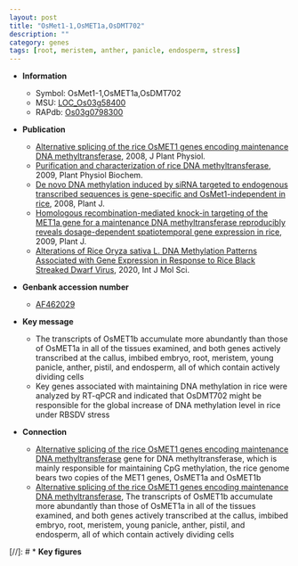 ```yaml
---
layout: post
title: "OsMet1-1,OsMET1a,OsDMT702"
description: ""
category: genes
tags: [root, meristem, anther, panicle, endosperm, stress]
---
```


* **Information**  
    + Symbol: OsMet1-1,OsMET1a,OsDMT702  
    + MSU: [LOC_Os03g58400](http://rice.plantbiology.msu.edu/cgi-bin/ORF_infopage.cgi?orf=LOC_Os03g58400)  
    + RAPdb: [Os03g0798300](http://rapdb.dna.affrc.go.jp/viewer/gbrowse_details/irgsp1?name=Os03g0798300)  

* **Publication**  
    + [Alternative splicing of the rice OsMET1 genes encoding maintenance DNA methyltransferase](http://www.ncbi.nlm.nih.gov/pubmed?term=Alternative+splicing+of+the+rice+OsMET1+genes+encoding+maintenance+DNA+methyltransferase%5BTitle%5D), 2008, J Plant Physiol.
    + [Purification and characterization of rice DNA methyltransferase](http://www.ncbi.nlm.nih.gov/pubmed?term=Purification+and+characterization+of+rice+DNA+methyltransferase%5BTitle%5D), 2009, Plant Physiol Biochem.
    + [De novo DNA methylation induced by siRNA targeted to endogenous transcribed sequences is gene-specific and OsMet1-independent in rice](http://www.ncbi.nlm.nih.gov/pubmed?term=De+novo+DNA+methylation+induced+by+siRNA+targeted+to+endogenous+transcribed+sequences+is+gene-specific+and+OsMet1-independent+in+rice%5BTitle%5D), 2008, Plant J.
    + [Homologous recombination-mediated knock-in targeting of the MET1a gene for a maintenance DNA methyltransferase reproducibly reveals dosage-dependent spatiotemporal gene expression in rice](http://www.ncbi.nlm.nih.gov/pubmed?term=Homologous+recombination-mediated+knock-in+targeting+of+the+MET1a+gene+for+a+maintenance+DNA+methyltransferase+reproducibly+reveals+dosage-dependent+spatiotemporal+gene+expression+in+rice%5BTitle%5D), 2009, Plant J.
    + [Alterations of Rice  Oryza sativa L. DNA Methylation Patterns Associated with Gene Expression in Response to Rice Black Streaked Dwarf Virus](http://www.ncbi.nlm.nih.gov/pubmed?term=Alterations+of+Rice++Oryza+sativa+L.+DNA+Methylation+Patterns+Associated+with+Gene+Expression+in+Response+to+Rice+Black+Streaked+Dwarf+Virus%5BTitle%5D), 2020, Int J Mol Sci.

* **Genbank accession number**  
    + [AF462029](http://www.ncbi.nlm.nih.gov/nuccore/AF462029)

* **Key message**  
    + The transcripts of OsMET1b accumulate more abundantly than those of OsMET1a in all of the tissues examined, and both genes actively transcribed at the callus, imbibed embryo, root, meristem, young panicle, anther, pistil, and endosperm, all of which contain actively dividing cells
    + Key genes associated with maintaining DNA methylation in rice were analyzed by RT-qPCR and indicated that OsDMT702 might be responsible for the global increase of DNA methylation level in rice under RBSDV stress

* **Connection**  
    + [Alternative splicing of the rice OsMET1 genes encoding maintenance DNA methyltransferase](MET1) gene for DNA methyltransferase, which is mainly responsible for maintaining CpG methylation, the rice genome bears two copies of the MET1 genes, OsMET1a and OsMET1b
    + [Alternative splicing of the rice OsMET1 genes encoding maintenance DNA methyltransferase](http://www.ncbi.nlm.nih.gov/pubmed?term=Alternative+splicing+of+the+rice+OsMET1+genes+encoding+maintenance+DNA+methyltransferase%5BTitle%5D), The transcripts of OsMET1b accumulate more abundantly than those of OsMET1a in all of the tissues examined, and both genes actively transcribed at the callus, imbibed embryo, root, meristem, young panicle, anther, pistil, and endosperm, all of which contain actively dividing cells

[//]: # * **Key figures**  


